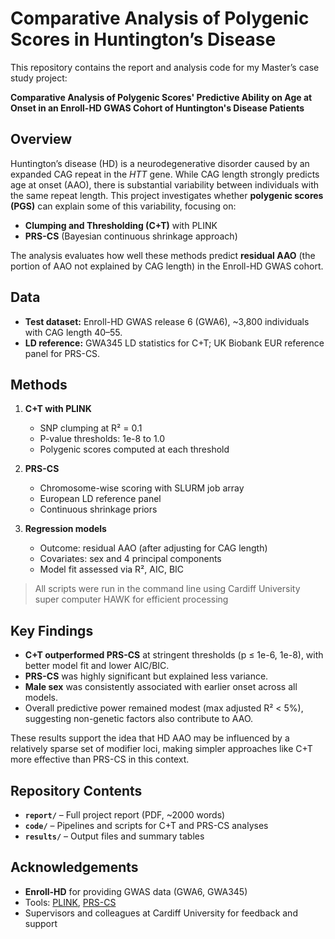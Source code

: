 # Comparative Analysis of Polygenic Scores in Huntington’s Disease

This repository contains the report and analysis code for my Master’s case study project:

**Comparative Analysis of Polygenic Scores' Predictive Ability on Age at Onset in an Enroll-HD GWAS Cohort of Huntington's Disease Patients**  

## Overview

Huntington’s disease (HD) is a neurodegenerative disorder caused by an expanded CAG repeat in the *HTT* gene. While CAG length strongly predicts age at onset (AAO), there is substantial variability between individuals with the same repeat length. This project investigates whether **polygenic scores (PGS)** can explain some of this variability, focusing on:

- **Clumping and Thresholding (C+T)** with PLINK  
- **PRS-CS** (Bayesian continuous shrinkage approach)

The analysis evaluates how well these methods predict **residual AAO** (the portion of AAO not explained by CAG length) in the Enroll-HD GWAS cohort.

## Data

- **Test dataset:** Enroll-HD GWAS release 6 (GWA6), ~3,800 individuals with CAG length 40–55.  
- **LD reference:** GWA345 LD statistics for C+T; UK Biobank EUR reference panel for PRS-CS.

## Methods

1. **C+T with PLINK**  
   - SNP clumping at R² = 0.1  
   - P-value thresholds: 1e-8 to 1.0  
   - Polygenic scores computed at each threshold  

2. **PRS-CS**  
   - Chromosome-wise scoring with SLURM job array  
   - European LD reference panel  
   - Continuous shrinkage priors  

3. **Regression models**  
   - Outcome: residual AAO (after adjusting for CAG length)  
   - Covariates: sex and 4 principal components  
   - Model fit assessed via R², AIC, BIC  

> All scripts were run in the command line using Cardiff University super computer HAWK for efficient processing

## Key Findings

- **C+T outperformed PRS-CS** at stringent thresholds (p ≤ 1e-6, 1e-8), with better model fit and lower AIC/BIC.  
- **PRS-CS** was highly significant but explained less variance.  
- **Male sex** was consistently associated with earlier onset across all models.  
- Overall predictive power remained modest (max adjusted R² < 5%), suggesting non-genetic factors also contribute to AAO.  

These results support the idea that HD AAO may be influenced by a relatively sparse set of modifier loci, making simpler approaches like C+T more effective than PRS-CS in this context.

## Repository Contents

- **`report/`** – Full project report (PDF, ~2000 words)  
- **`code/`** – Pipelines and scripts for C+T and PRS-CS analyses  
- **`results/`** – Output files and summary tables  

## Acknowledgements

- **Enroll-HD** for providing GWAS data (GWA6, GWA345)  
- Tools: [PLINK](https://www.cog-genomics.org/plink/), [PRS-CS](https://github.com/getian107/PRScs)  
- Supervisors and colleagues at Cardiff University for feedback and support


